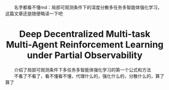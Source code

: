 &emsp;&emsp;名字都看不懂md：局部可观测条件下的深度分散多任务多智能体强化学习，这篇文章还是随便略读一下吧  
# <div align=center>Deep Decentralized Multi-task Multi-Agent Reinforcement Learning under Partial Observability</div>  

&emsp;&emsp;介绍了局部可观测条件下多任务多智能体强化学习的第一个公式和方法  
&emsp;&emsp;不看了不看了，看不懂看不懂，代理什么的，强化什么的，分散什么的，算了算了  
